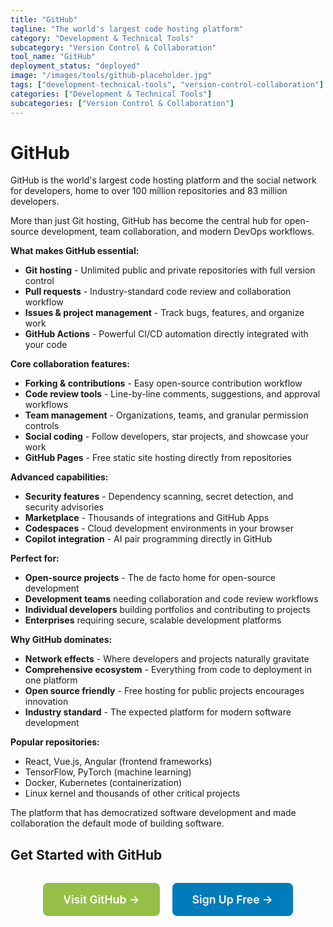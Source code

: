 ```yaml
---
title: "GitHub"
tagline: "The world's largest code hosting platform"
category: "Development & Technical Tools"
subcategory: "Version Control & Collaboration"
tool_name: "GitHub"
deployment_status: "deployed"
image: "/images/tools/github-placeholder.jpg"
tags: ["development-technical-tools", "version-control-collaboration"]
categories: ["Development & Technical Tools"]
subcategories: ["Version Control & Collaboration"]
---
```


# GitHub

GitHub is the world's largest code hosting platform and the social network for developers, home to over 100 million repositories and 83 million developers.

More than just Git hosting, GitHub has become the central hub for open-source development, team collaboration, and modern DevOps workflows.

**What makes GitHub essential:**
- **Git hosting** - Unlimited public and private repositories with full version control
- **Pull requests** - Industry-standard code review and collaboration workflow
- **Issues & project management** - Track bugs, features, and organize work
- **GitHub Actions** - Powerful CI/CD automation directly integrated with your code

**Core collaboration features:**
- **Forking & contributions** - Easy open-source contribution workflow
- **Code review tools** - Line-by-line comments, suggestions, and approval workflows
- **Team management** - Organizations, teams, and granular permission controls
- **Social coding** - Follow developers, star projects, and showcase your work
- **GitHub Pages** - Free static site hosting directly from repositories

**Advanced capabilities:**
- **Security features** - Dependency scanning, secret detection, and security advisories
- **Marketplace** - Thousands of integrations and GitHub Apps
- **Codespaces** - Cloud development environments in your browser
- **Copilot integration** - AI pair programming directly in GitHub

**Perfect for:**
- **Open-source projects** - The de facto home for open-source development
- **Development teams** needing collaboration and code review workflows  
- **Individual developers** building portfolios and contributing to projects
- **Enterprises** requiring secure, scalable development platforms

**Why GitHub dominates:**
- **Network effects** - Where developers and projects naturally gravitate
- **Comprehensive ecosystem** - Everything from code to deployment in one platform
- **Open source friendly** - Free hosting for public projects encourages innovation
- **Industry standard** - The expected platform for modern software development

**Popular repositories:**
- React, Vue.js, Angular (frontend frameworks)
- TensorFlow, PyTorch (machine learning)
- Docker, Kubernetes (containerization)
- Linux kernel and thousands of other critical projects

The platform that has democratized software development and made collaboration the default mode of building software.

## Get Started with GitHub

<div style="text-align: center; margin: 2rem 0;">
  <a href="https://github.com" target="_blank" rel="noopener noreferrer" style="display: inline-block; background: #96BF47; color: white; padding: 1rem 2rem; text-decoration: none; border-radius: 8px; font-weight: 600; font-size: 1.1rem; margin-right: 1rem;">Visit GitHub →</a>
  <a href="https://github.com/join" target="_blank" rel="noopener noreferrer" style="display: inline-block; background: #007cba; color: white; padding: 1rem 2rem; text-decoration: none; border-radius: 8px; font-weight: 600; font-size: 1.1rem;">Sign Up Free →</a>
</div>